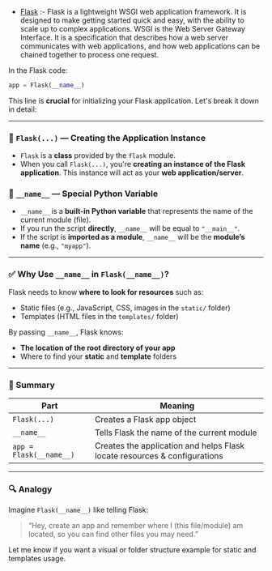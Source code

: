 - [Flask](https://flask.palletsprojects.com/en/stable/) :- Flask is a lightweight WSGI web application framework. It is designed to make getting started quick and easy, with the ability to scale up to complex applications. WSGI is the Web Server Gateway Interface. It is a specification that describes how a web server communicates with web applications, and how web applications can be chained together to process one request.

In the Flask code:

```python
app = Flask(__name__)
```

This line is **crucial** for initializing your Flask application. Let's break it down in detail:

---

### 🔹 `Flask(...)` — Creating the Application Instance

* `Flask` is a **class** provided by the `flask` module.
* When you call `Flask(...)`, you're **creating an instance of the Flask application**. This instance will act as your **web application/server**.

### 🔹 `__name__` — Special Python Variable

* `__name__` is a **built-in Python variable** that represents the name of the current module (file).
* If you run the script **directly**, `__name__` will be equal to `"__main__"`.
* If the script is **imported as a module**, `__name__` will be the **module’s name** (e.g., `"myapp"`).

---

### ✅ Why Use `__name__` in `Flask(__name__)`?

Flask needs to know **where to look for resources** such as:

* Static files (e.g., JavaScript, CSS, images in the `static/` folder)
* Templates (HTML files in the `templates/` folder)

By passing `__name__`, Flask knows:

* **The location of the root directory of your app**
* Where to find your **static** and **template** folders

---

### 🧠 Summary

| Part                    | Meaning                                                                   |
| ----------------------- | ------------------------------------------------------------------------- |
| `Flask(...)`            | Creates a Flask app object                                                |
| `__name__`              | Tells Flask the name of the current module                                |
| `app = Flask(__name__)` | Creates the application and helps Flask locate resources & configurations |

---

### 🔍 Analogy

Imagine `Flask(__name__)` like telling Flask:

> “Hey, create an app and remember where I (this file/module) am located, so you can find other files you may need.”

Let me know if you want a visual or folder structure example for static and templates usage.
